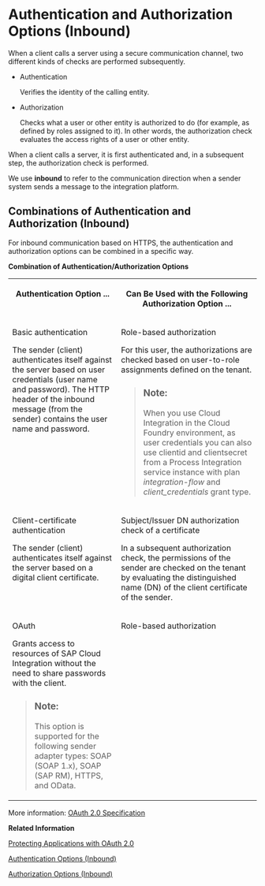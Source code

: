 <!-- loio983f2a5f994146ab8daff1f97d6db3dd -->

# Authentication and Authorization Options \(Inbound\)

When a client calls a server using a secure communication channel, two different kinds of checks are performed subsequently.

-   Authentication

    Verifies the identity of the calling entity.

-   Authorization

    Checks what a user or other entity is authorized to do \(for example, as defined by roles assigned to it\). In other words, the authorization check evaluates the access rights of a user or other entity.


When a client calls a server, it is first authenticated and, in a subsequent step, the authorization check is performed.

We use **inbound** to refer to the communication direction when a sender system sends a message to the integration platform.



## Combinations of Authentication and Authorization \(Inbound\)

For inbound communication based on HTTPS, the authentication and authorization options can be combined in a specific way.

**Combination of Authentication/Authorization Options**


<table>
<tr>
<th valign="top">

Authentication Option ...

</th>
<th valign="top">

Can Be Used with the Following Authorization Option ...

</th>
</tr>
<tr>
<td valign="top">

Basic authentication

The sender \(client\) authenticates itself against the server based on user credentials \(user name and password\). The HTTP header of the inbound message \(from the sender\) contains the user name and password.

</td>
<td valign="top">

Role-based authorization

For this user, the authorizations are checked based on user-to-role assignments defined on the tenant.

> ### Note:  
> When you use Cloud Integration in the Cloud Foundry environment, as user credentials you can also use clientid and clientsecret from a Process Integration service instance with plan *integration-flow* and *client\_credentials* grant type.



</td>
</tr>
<tr>
<td valign="top">

Client-certificate authentication

The sender \(client\) authenticates itself against the server based on a digital client certificate.

</td>
<td valign="top">

Subject/Issuer DN authorization check of a certificate

In a subsequent authorization check, the permissions of the sender are checked on the tenant by evaluating the distinguished name \(DN\) of the client certificate of the sender.

</td>
</tr>
<tr>
<td valign="top">

OAuth

Grants access to resources of SAP Cloud Integration without the need to share passwords with the client.

> ### Note:  
> This option is supported for the following sender adapter types: SOAP \(SOAP 1.x\), SOAP \(SAP RM\), HTTPS, and OData.



</td>
<td valign="top">

Role-based authorization

</td>
</tr>
</table>



More information: [OAuth 2.0 Specification](https://oauth.net/2/)

**Related Information**  


[Protecting Applications with OAuth 2.0](https://help.hana.ondemand.com/help/frameset.htm?b7b589334d444293a2a91e0ef4234136.html)

[Authentication Options \(Inbound\)](authentication-options-inbound-5495ee0.md "For inbound communication, different ways are supported how the sender can authenticate itself against Cloud Integration.")

[Authorization Options \(Inbound\)](authorization-options-inbound-c98c87e.md "For inbound HTTPS requests, two different ways to check the authorization of the caller can be configured.")

